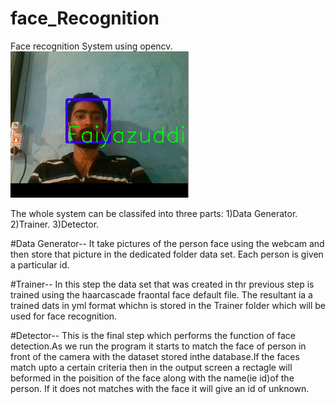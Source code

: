 # face_Recognition
Face recognition System using opencv.
![](facedetect.png)



The whole system can be classifed into three parts:
1)Data Generator.
2)Trainer.
3)Detector.



#Data Generator--
 It take pictures of the person face using the webcam and then store that picture in the dedicated folder data set.
 Each person is given a particular id.
 
 #Trainer--
 In this step the data set that was created in thr previous step is trained using the haarcascade fraontal face default file.
 The resultant ia a trained dats in yml format whichn is stored in the Trainer folder which will be used for face recognition.
 
 #Detector--
 This is the final step which performs the function of face detection.As we run the program it starts to match the face of
 person in front of the camera with the dataset stored inthe database.If the faces match upto a certain criteria then in the 
 output screen a rectagle will beformed in the poisition of the face along with the name(ie id)of the person.
 If it does not matches with the face it will give an id of unknown.
